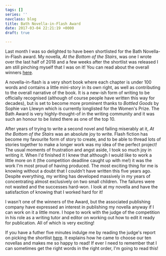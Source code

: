 ```yaml
---
tags: []
series: ''
navclass: blog
title: Bath Novella-in-Flash Award
date: 2017-03-04 22:21:19 +0000
draft: true

---
```

Last month I was so delighted to have been shortlisted for the Bath Novella-in-Flash award. My novella, _At the Bottom of the Stairs_, was one I wrote over the last half of 2018 and a few weeks after the shortlist was released I am still pinching myself that I was on it! You can read about the overall winners [here](https://bathflashfictionaward.com/2019/03/2019-novella-in-flash-award-results-and-round-up/).

A novella-in-flash is a very short book where each chapter is under 100 words and contains a little mini-story in its own right, as well as contributing to the overall narrative of the book. It is a new-ish form of writing to be officially recognised (although of course people have written this way for decades), but is set to become more prominent thanks to _Bottled Goods_ by Sophie van Llewyn  which is currently longlisted for the Women's Prize. The Bath Award is very highly-thought-of in the writing community and it was such an honour to be listed there as one of the top 10. 

After years of trying to write a second novel and failing miserably at it, _At the Bottom of the Stairs_ was an absolute joy to write. Flash fiction has become my favourite form of story to create, and to be able to thread lots of stories together to make a longer work was my idea of the perfect project! The usual moments of frustration and angst aside, I took so much joy in writing it. When I'd finished it I knew that although I would like to work a little more on it (the competition deadline caught up with me!) it was the work I'm most proud of having produced. The most exciting thing for me is knowing without a doubt that I couldn't have written this five years ago. Despite everything, my writing has developed massively in my years of concentrating almost exclusively on two small children. The failures were not wasted and the successes hard-won. I look at my novella and have the satisfaction of knowing that I worked hard for it!

I wasn't one of the winners of the Award, but the associated publishing company have expressed an interest in publishing my novella anyway if I can work on it a little more. I hope to work with the judge of the competition in his role as a writing tutor and editor on working out how to edit it ready for publication. All of which is very exciting! 

If you have a futher five minutes indulge me by reading the judge's report on picking the shortlist [here](). It explains how he came to choose our ten novellas and makes me so happy to read! If ever I need to remember that I can sometimes get the right words in the right order, I'm going to read this!